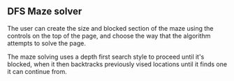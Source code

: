 DFS Maze solver
---------------------
The user can create the size and blocked section of the maze using the
controls on the top of the page, and choose the way that the algorithm
attempts to solve the page.

The maze solving uses a depth first search style to proceed until it's
blocked, when it then backtracks previously vised locations until it
finds one it can continue from.
